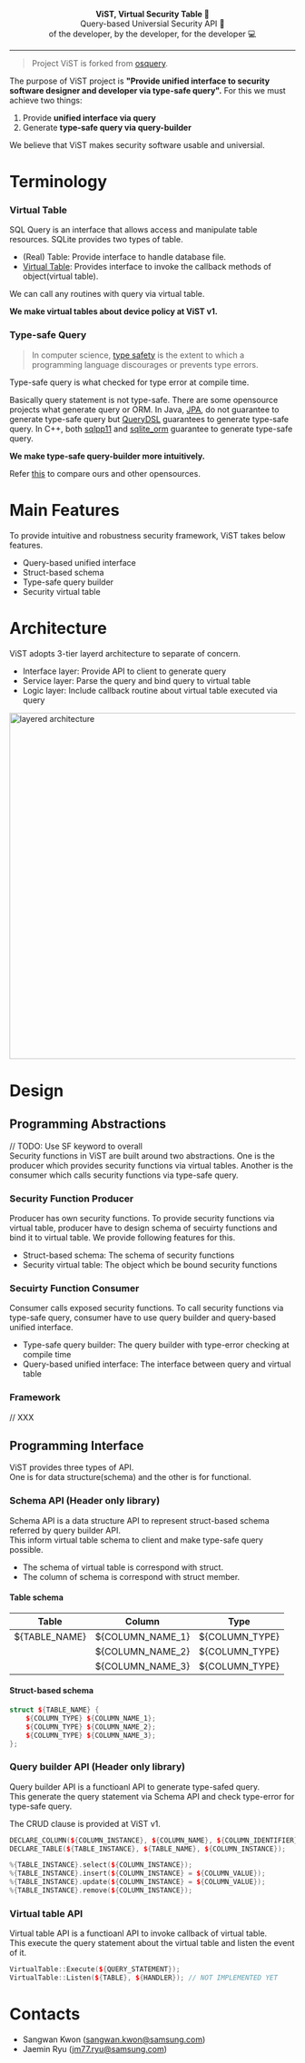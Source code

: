 <p align="center">
<b> ViST, Virtual Security Table &#127912 </b><br>
Query-based Universial Security API &#128196<br>
of the developer, by the developer, for the developer &#128187
</p>

---

> Project ViST is forked from [osquery](https://osquery.io/).   

The purpose of ViST project is
**"Provide unified interface
to security software designer
and developer
via type-safe query".**
For this we must achieve two things:
1. Provide **unified interface via query**
2. Generate **type-safe query via query-builder**

We believe that ViST makes security software usable and universial.

# Terminology
### Virtual Table
SQL Query is an interface that allows access and manipulate table resources.
SQLite provides two types of table.
- (Real) Table: Provide interface to handle database file.
- [Virtual Table](https://sqlite.org/vtab.html): 
Provides interface to invoke the callback methods of object(virtual table).  

We can call any routines with query via virtual table.  

**We make virtual tables about device policy at ViST v1.**

### Type-safe Query 
> In computer science, [type safety](https://en.wikipedia.org/wiki/Type_safety)
> is the extent to
> which a programming language
> discourages or prevents type errors.

Type-safe query is what checked for type error at compile time.

Basically query statement is not type-safe.
There are some opensource projects
what generate query or ORM.
In Java,
[JPA](https://github.com/spring-projects/spring-data-jpa),
do not guarantee to generate type-safe query
but [QueryDSL](https://github.com/querydsl/querydsl)
guarantees to generate type-safe query.
In C++,
both [sqlpp11](https://github.com/rbock/sqlpp11)
and [sqlite_orm](https://github.com/fnc12/sqlite_orm)
guarantee to generate type-safe query.

**We make type-safe query-builder more intuitively.**

Refer [this](https://github.sec.samsung.net/RS7-SECIOTSW/tizen-osquery/tree/master/src/vist/query-builder)
to compare ours and other opensources.

# Main Features
To provide intuitive and robustness security framework,
ViST takes below features.
- Query-based unified interface
- Struct-based schema
- Type-safe query builder
- Security virtual table

# Architecture
ViST adopts 3-tier layerd architecture to separate of concern.
- Interface layer: Provide API to client to generate query
- Service layer: Parse the query and bind query to virtual table
- Logic layer: Include callback routine about virtual table executed via query 

<img src="https://github.sec.samsung.net/storage/user/692/files/b8eeed80-5a49-11ea-85cb-3b4a975b2343" alt="layered architecture" width="780" height="610">

# Design
## Programming Abstractions
// TODO: Use SF keyword to overall  
Security functions in ViST
are built around
two abstractions.
One is the producer
which provides security functions
via virtual tables. 
Another is the consumer
which calls security functions
via type-safe query.

### Security Function Producer
Producer has own security functions.
To provide security functions via virtual table,
producer have to design schema of secuirty functions
and bind it to virtual table. We provide following features for this.
- Struct-based schema: The schema of security functions
- Security virtual table: The object which be bound security functions

### Secuirty Function Consumer
Consumer calls exposed security functions.
To call security functions via type-safe query,
consumer have to use query builder
and query-based unified interface.
- Type-safe query builder: The query builder with type-error checking at compile time
- Query-based unified interface: The interface between query and virtual table

### Framework
// XXX

## Programming Interface
ViST provides three types of API.  
One is for data structure(schema)
and the other is for functional.

### Schema API (Header only library)
Schema API is a data structure API
to represent struct-based schema
referred by query builder API.  
This inform virtual table schema to client and make type-safe query possible.

- The schema of virtual table is correspond with struct.
- The column of schema is correspond with struct member.

#### Table schema
| Table  | Column | Type |
|---|---|---|
| ${TABLE_NAME} | ${COLUMN_NAME_1} | ${COLUMN_TYPE} |
| | ${COLUMN_NAME_2} | ${COLUMN_TYPE} |
| | ${COLUMN_NAME_3} | ${COLUMN_TYPE} |

#### Struct-based schema
```cpp
struct ${TABLE_NAME} {
    ${COLUMN_TYPE} ${COLUMN_NAME_1};
    ${COLUMN_TYPE} ${COLUMN_NAME_2};
    ${COLUMN_TYPE} ${COLUMN_NAME_3};
};
```

### Query builder API (Header only library)
Query builder API is
a functioanl API
to generate type-safed query.  
This generate the query statement
via Schema API and
check type-error
for type-safe query. 

The CRUD clause is provided at ViST v1.

```cpp
DECLARE_COLUMN(${COLUMN_INSTANCE}, ${COLUMN_NAME}, ${COLUMN_IDENTIFIER});
DECLARE_TABLE(${TABLE_INSTANCE}, ${TABLE_NAME}, ${COLUMN_INSTANCE});

%{TABLE_INSTANCE}.select(${COLUMN_INSTANCE});
%{TABLE_INSTANCE}.insert(${COLUMN_INSTANCE} = ${COLUMN_VALUE});
%{TABLE_INSTANCE}.update(${COLUMN_INSTANCE} = ${COLUMN_VALUE});
%{TABLE_INSTANCE}.remove(${COLUMN_INSTANCE});
```

### Virtual table API
Virtual table API is a functioanl API to invoke callback of virtual table.  
This execute the query statement about the virtual table
and listen the event of it.

```cpp
VirtualTable::Execute(${QUERY_STATEMENT});
VirtualTable::Listen(${TABLE}, ${HANDLER}); // NOT IMPLEMENTED YET
```

# Contacts
- Sangwan Kwon (sangwan.kwon@samsung.com)
- Jaemin Ryu (jm77.ryu@samsung.com)
